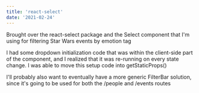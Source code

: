 ```yaml
---
title: 'react-select'
date: '2021-02-24'
---
```


Brought over the react-select package and the Select component that I'm using for filtering Star Wars events by emotion tag

I had some dropdown initialization code that was within the client-side part of the component, and I realized that it was re-running on every state change. I was able to move this setup code into getStaticProps()

I'll probably also want to eventually have a more generic FilterBar solution, since it's going to be used for both the /people and /events routes
